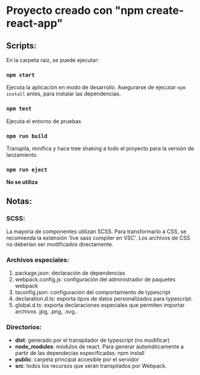 # Proyecto creado con "npm create-react-app"

## Scripts:

En la carpeta raíz, se puede ejecutar:
### `npm start`

Ejecuta la aplicación en modo de desarrollo. Asegurarse de ejecutar `npm install` antes, para instalar las dependencias.

### `npm test`

Ejecuta el entorno de pruebas

### `npm run build`

Transpila, minifica y hace tree shaking a todo el proyecto para la versión de lanzamiento

### `npm run eject`

**No se utiliza**

## Notas:

### SCSS:

La mayoría de componentes utilizan SCSS. Para transformarlo a CSS, se recomienda la extensión 'live sass compiler en VSC'. Los archivos de CSS no deberían ser modificados directamente.

### Archivos especiales:

1. package.json: declaración de dependencias
2. webpack.config.js: configuración del administrador de paquetes webpack
3. tsconfig.json: configuración del comportamiento de typescript
4. declaration.d.ts: exporta tipos de datos personalizados para typescript.
5. global.d.ts: exporta declaraciones especiales que permiten importar archivos .jpg, .png, .svg..

### Directorios:
* **dist**: generado por el transpilador de typescript (no modificar)
* **node_modules**: módulos de react. Para generar automáticamente a partir de las dependecias especificadas: npm install
* **public**: carpeta principal accesible por el servidor
* **src**: todos los recursos que serán transpilados por Webpack.